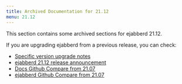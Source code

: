 ```yaml
---
title: Archived Documentation for 21.12
menu: 21.12
---
```


This section contains some archived sections for ejabberd 21.12.

If you are upgrading ejabberd from a previous release, you can check:

* [Specific version upgrade notes](/admin/upgrade/#specific-version-upgrade-notes)
* [ejabberd 21.12 release announcement](https://www.process-one.net/blog/ejabberd-21-12/)
* [Docs Github Compare from 21.07](https://github.com/processone/docs.ejabberd.im/compare/21.07...21.12)
* [ejabberd Github Compare from 21.07](https://github.com/processone/ejabberd/compare/21.07...21.12)

